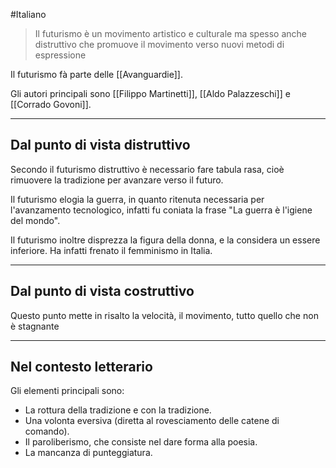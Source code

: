 #Italiano 

>Il futurismo è un movimento artistico e culturale ma spesso anche distruttivo che promuove il movimento verso nuovi metodi di espressione

Il futurismo fà parte delle [[Avanguardie]].

Gli autori principali sono [[Filippo Martinetti]], [[Aldo Palazzeschi]] e [[Corrado Govoni]].

---
## Dal punto di vista distruttivo

Secondo il futurismo distruttivo è necessario fare tabula rasa, cioè rimuovere la tradizione per avanzare verso il futuro.

Il futurismo elogia la guerra, in quanto ritenuta necessaria per l'avanzamento tecnologico, infatti fu coniata la frase "La guerra è l'igiene del mondo".

Il futurismo inoltre disprezza la figura della donna, e la considera un essere inferiore. Ha infatti frenato il femminismo in Italia.

---
## Dal punto di vista costruttivo

Questo punto mette in risalto la velocità, il movimento, tutto quello che non è stagnante

---
## Nel contesto letterario

Gli elementi principali sono:
- La rottura della tradizione e con la tradizione.
- Una volonta eversiva (diretta al rovesciamento delle catene di comando).
- Il paroliberismo, che consiste nel dare forma alla poesia.
- La mancanza di punteggiatura.